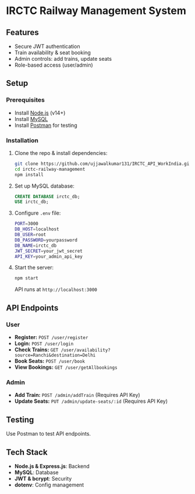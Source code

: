 # IRCTC Railway Management System

## Features
- Secure JWT authentication
- Train availability & seat booking
- Admin controls: add trains, update seats
- Role-based access (user/admin)

## Setup
### Prerequisites
- Install [Node.js](https://nodejs.org/) (v14+)
- Install [MySQL](https://www.mysql.com/)
- Install [Postman](https://www.postman.com/) for testing

### Installation
1. Clone the repo & install dependencies:
   ```bash
   git clone https://github.com/ujjawalkumar131/IRCTC_API_WorkIndia.git
   cd irctc-railway-management
   npm install
   ```
2. Set up MySQL database:
   ```sql
   CREATE DATABASE irctc_db;
   USE irctc_db;
   ```
3. Configure `.env` file:
   ```bash
   PORT=3000
   DB_HOST=localhost
   DB_USER=root
   DB_PASSWORD=yourpassword
   DB_NAME=irctc_db
   JWT_SECRET=your_jwt_secret
   API_KEY=your_admin_api_key
   ```
4. Start the server:
   ```bash
   npm start
   ```
   API runs at `http://localhost:3000`

## API Endpoints
### User
- **Register:** `POST /user/register`
- **Login:** `POST /user/login`
- **Check Trains:** `GET /user/availability?source=Ranchi&destination=Delhi`
- **Book Seats:** `POST /user/book`
- **View Bookings:** `GET /user/getAllbookings`

### Admin
- **Add Train:** `POST /admin/addTrain` (Requires API Key)
- **Update Seats:** `PUT /admin/update-seats/:id` (Requires API Key)

## Testing
Use Postman to test API endpoints.

## Tech Stack
- **Node.js & Express.js**: Backend
- **MySQL**: Database
- **JWT & bcrypt**: Security
- **dotenv**: Config management

